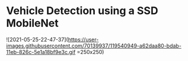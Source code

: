# Vehicle Detection using a SSD MobileNet

![2021-05-25-22-47-37](https://user-images.githubusercontent.com/70139937/119540949-a62daa80-bdab-11eb-826c-5e1a18bf9e3c.gif =250x250)

